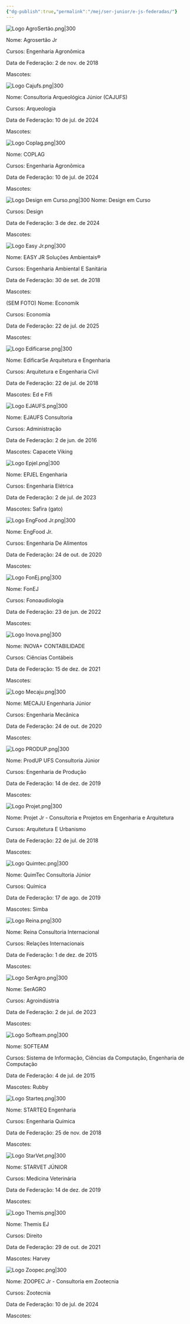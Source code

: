 ```yaml
---
{"dg-publish":true,"permalink":"/mej/ser-junior/e-js-federadas/"}
---
```


![Logo AgroSertão.png|300](/img/user/Imagens/Logos%20das%20EJs%20da%20SERJ%C3%9ANIOR/Logo%20AgroSert%C3%A3o.png)

Nome: Agrosertão Jr

Cursos: Engenharia Agronômica
 
Data de Federação: 2 de nov. de 2018

Mascotes:


![Logo Cajufs.png|300](/img/user/Imagens/Logos%20das%20EJs%20da%20SERJ%C3%9ANIOR/Logo%20Cajufs.png)

Nome: Consultoria Arqueológica Júnior (CAJUFS)

Cursos: Arqueologia

Data de Federação: 10 de jul. de 2024

Mascotes:

![Logo Coplag.png|300](/img/user/Imagens/Logos%20das%20EJs%20da%20SERJ%C3%9ANIOR/Logo%20Coplag.png)

Nome: COPLAG

Cursos: Engenharia Agronômica

Data de Federação: 10 de jul. de 2024

Mascotes:

![Logo Design em Curso.png|300](/img/user/Imagens/Logos%20das%20EJs%20da%20SERJ%C3%9ANIOR/Logo%20Design%20em%20Curso.png)
Nome: Design em Curso

Cursos: Design 

Data de Federação: 3 de dez. de 2024

Mascotes:

![Logo Easy Jr.png|300](/img/user/Imagens/Logos%20das%20EJs%20da%20SERJ%C3%9ANIOR/Logo%20Easy%20Jr.png)

Nome: EASY JR Soluções Ambientais®

Cursos: Engenharia Ambiental E Sanitária

Data de Federação: 30 de set. de 2018

Mascotes:

(SEM FOTO)
Nome: Economik

Cursos: Economia

Data de Federação: 22 de jul. de 2025

Mascotes:

![Logo Edificarse.png|300](/img/user/Imagens/Logos%20das%20EJs%20da%20SERJ%C3%9ANIOR/Logo%20Edificarse.png)


Nome: EdificarSe Arquitetura e Engenharia

Cursos:  Arquitetura e Engenharia Civil

Data de Federação: 22 de jul. de 2018

Mascotes:  Ed e Fifi


![Logo EJAUFS.png|300](/img/user/Imagens/Logos%20das%20EJs%20da%20SERJ%C3%9ANIOR/Logo%20EJAUFS.png)

Nome: EJAUFS Consultoria

Cursos: Administração

Data de Federação: 2 de jun. de 2016

Mascotes:  Capacete Viking

![Logo Epjel.png|300](/img/user/Imagens/Logos%20das%20EJs%20da%20SERJ%C3%9ANIOR/Logo%20Epjel.png)

Nome:  EPJEL Engenharia

Cursos: Engenharia Elétrica

Data de Federação: 2 de jul. de 2023

Mascotes: Safira (gato)

![Logo EngFood Jr.png|300](/img/user/Imagens/Logos%20das%20EJs%20da%20SERJ%C3%9ANIOR/Logo%20EngFood%20Jr.png)

Nome: EngFood Jr.

Cursos: Engenharia De Alimentos

Data de Federação: 24 de out. de 2020

Mascotes:

![Logo FonEj.png|300](/img/user/Imagens/Logos%20das%20EJs%20da%20SERJ%C3%9ANIOR/Logo%20FonEj.png)

Nome: FonEJ

Cursos: Fonoaudiologia

Data de Federação: 23 de jun. de 2022

Mascotes:

![Logo Inova.png|300](/img/user/Imagens/Logos%20das%20EJs%20da%20SERJ%C3%9ANIOR/Logo%20Inova.png)

Nome: INOVA+ CONTABILIDADE

Cursos: Ciências Contábeis

Data de Federação: 15 de dez. de 2021

Mascotes:

![Logo Mecaju.png|300](/img/user/Imagens/Logos%20das%20EJs%20da%20SERJ%C3%9ANIOR/Logo%20Mecaju.png)

Nome: MECAJU Engenharia Júnior

Cursos: Engenharia Mecânica

Data de Federação: 24 de out. de 2020

Mascotes:

![Logo PRODUP.png|300](/img/user/Imagens/Logos%20das%20EJs%20da%20SERJ%C3%9ANIOR/Logo%20PRODUP.png)

Nome: ProdUP UFS Consultoria Júnior

Cursos: Engenharia de Produção

Data de Federação: 14 de dez. de 2019

Mascotes: 

![Logo Projet.png|300](/img/user/Imagens/Logos%20das%20EJs%20da%20SERJ%C3%9ANIOR/Logo%20Projet.png)

Nome: Projet Jr - Consultoria e Projetos em Engenharia e Arquitetura

Cursos: Arquitetura E Urbanismo

Data de Federação: 22 de jul. de 2018

Mascotes:

![Logo Quimtec.png|300](/img/user/Imagens/Logos%20das%20EJs%20da%20SERJ%C3%9ANIOR/Logo%20Quimtec.png)

Nome: QuimTec Consultoria Júnior

Cursos: Química

Data de Federação: 17 de ago. de 2019

Mascotes: Simba

![Logo Reina.png|300](/img/user/Imagens/Logos%20das%20EJs%20da%20SERJ%C3%9ANIOR/Logo%20Reina.png)

Nome: Reina Consultoria Internacional

Cursos: Relações Internacionais
 
Data de Federação: 1 de dez. de 2015
  
Mascotes:

![Logo SerAgro.png|300](/img/user/Imagens/Logos%20das%20EJs%20da%20SERJ%C3%9ANIOR/Logo%20SerAgro.png)

Nome: SerAGRO

Cursos: Agroindústria

Data de Federação: 2 de jul. de 2023

Mascotes:

![Logo Softeam.png|300](/img/user/Imagens/Logos%20das%20EJs%20da%20SERJ%C3%9ANIOR/Logo%20Softeam.png)

Nome: SOFTEAM

Cursos:  Sistema de Informação, Ciências da Computação, Engenharia de Computação

Data de Federação: 4 de jul. de 2015

Mascotes: Rubby

![Logo Starteq.png|300](/img/user/Imagens/Logos%20das%20EJs%20da%20SERJ%C3%9ANIOR/Logo%20Starteq.png)

Nome: STARTEQ Engenharia

Cursos: Engenharia Química

Data de Federação: 25 de nov. de 2018

Mascotes:

![Logo StarVet.png|300](/img/user/Imagens/Logos%20das%20EJs%20da%20SERJ%C3%9ANIOR/Logo%20StarVet.png)

Nome: STARVET JÚNIOR

Cursos: Medicina Veterinária

Data de Federação: 14 de dez. de 2019

Mascotes:

![Logo Themis.png|300](/img/user/Imagens/Logos%20das%20EJs%20da%20SERJ%C3%9ANIOR/Logo%20Themis.png)

Nome: Themis EJ

Cursos: Direito

Data de Federação: 29 de out. de 2021

Mascotes: Harvey

![Logo Zoopec.png|300](/img/user/Imagens/Logos%20das%20EJs%20da%20SERJ%C3%9ANIOR/Logo%20Zoopec.png)

Nome: ZOOPEC Jr - Consultoria em Zootecnia

Cursos: Zootecnia

Data de Federação: 10 de jul. de 2024

Mascotes: